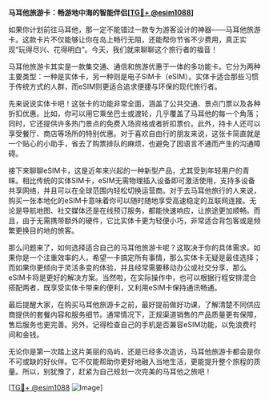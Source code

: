 **马耳他旅游卡：畅游地中海的智能伴侣[[TG💪+ @esim1088](https://t.me/s/esim1088)]**

如果你计划前往马耳他，那一定不能错过一款专为游客设计的神器——马耳他旅游卡。这款卡片不仅能够让你在岛上畅行无阻，还能帮你节省不少费用，真正实现“玩得尽兴、花得明白”。今天，我们就来聊聊这个旅行者的福音！

马耳他旅游卡其实是一款集交通、通信和旅游优惠于一体的多功能卡。它分为两种主要类型：一种是实体卡，另一种则是电子SIM卡（eSIM）。实体卡适合那些习惯于传统方式的人群，而eSIM则更适合追求便捷与环保的现代旅行者。

先来说说实体卡吧！这张卡的功能非常全面，涵盖了公共交通、景点门票以及各种折扣优惠。比如，你可以用它乘坐巴士或渡轮，几乎覆盖了马耳他的每一个角落；同时，它还提供许多热门景点的免费入场资格或者折扣票价。此外，持卡人还可以享受餐厅、商店等场所的特别优惠。对于喜欢自由行的朋友来说，这张卡简直就是一个贴心的小助手，省去了购票排队的麻烦，也避免了因语言不通而产生的沟通障碍。

接下来聊聊eSIM卡，这是近年来兴起的一种新型产品，尤其受到年轻用户的青睐。相比传统的实体SIM卡，eSIM无需物理插入设备即可激活使用，支持多设备共享网络，并且可以在全球范围内轻松切换运营商。对于去马耳他旅行的人来说，购买一张本地化的eSIM卡意味着你可以随时随地享受高速稳定的互联网连接。无论是导航地图、社交媒体还是在线预订服务，都能快速响应，让旅途更加顺畅。而且，由于无需携带额外的硬件，它比实体卡更为轻便小巧，非常适合背包客或是频繁更换目的地的旅客。

那么问题来了，如何选择适合自己的马耳他旅游卡呢？这取决于你的具体需求。如果你是一个注重效率的人，希望一卡搞定所有事情，那么实体卡无疑是最佳选择；而如果你更倾向于灵活多变的体验，并且经常需要移动办公或社交分享，那么eSIM卡将是更好的解决方案。当然啦，在实际操作中，也可以根据行程安排混合搭配两者，既享受实体卡带来的便利，又利用eSIM卡保持通讯畅通。

最后提醒大家，在购买马耳他旅游卡之前，最好提前做好功课，了解清楚不同供应商提供的套餐内容和服务细节。通常情况下，正规渠道销售的产品质量更有保障，售后服务也更完善。另外，记得检查自己的手机是否兼容eSIM功能，以免浪费时间和金钱。

无论你是第一次踏上这片美丽的岛屿，还是已经多次造访，马耳他旅游卡都会是你不可或缺的好伙伴。它不仅能帮助你更好地融入当地生活，更能提升整个旅程的质量。所以，别犹豫了，赶紧为自己规划一次完美的马耳他之旅吧！

[[TG💪+ @esim1088](https://t.me/s/esim1088) ![Image](https://i.postimg.cc/4NQfJmqS/Snipaste-2025-05-13-00-14-12.png)]